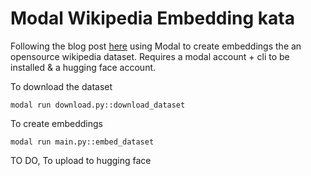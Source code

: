 # Modal Wikipedia Embedding kata

Following the blog post [here](https://modal.com/blog/embedding-wikipedia?utm_source=tldrai) using Modal to create embeddings the an opensource wikipedia dataset. Requires a modal account + cli to be installed & a hugging face account.

To download the dataset
```
modal run download.py::download_dataset  
```
To create embeddings
```
modal run main.py::embed_dataset 
```
TO DO, To upload to hugging face